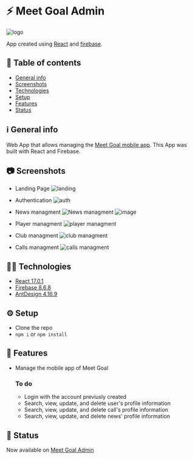 # :zap: Meet Goal Admin

![logo](https://user-images.githubusercontent.com/56648593/127076823-cba7b816-e329-4a32-a917-c20635c5838e.png)

App created using [React](https://reactjs.org/) and [firebase](https://firebase.google.com/docs).

## :page_facing_up: Table of contents

- [General info](#ℹ%EF%B8%8F-general-info)
- [Screenshots](#-screenshots)
- [Technologies](#-technologies)
- [Setup](#%EF%B8%8F-setup)
- [Features](#-features)
- [Status](#-status)

## ℹ️ General info

Web App that allows managing the [Meet Goal mobile app](https://github.com/Jmiguel14/meet-goal-project). This App was built with React and Firebase.

## 📷 Screenshots

- Landing Page
![landing](https://user-images.githubusercontent.com/56648593/131258817-93ae0877-8e8f-41db-a187-f23d82179c05.png)

- Authentication
![auth](https://user-images.githubusercontent.com/56648593/131258882-1daebd09-b862-48a9-ab71-1b4777be8497.png)

- News managment
![News managment](https://user-images.githubusercontent.com/56648593/131258771-0d0b1dd3-9c57-4902-b5aa-d5acdceb11d8.png)
![image](https://user-images.githubusercontent.com/56648593/131257874-d439badc-c62f-4d69-a56b-1d2f76f9b504.png)

- Player managment
![player managment](https://user-images.githubusercontent.com/56648593/131259122-22680dba-9071-4e7a-a0a4-dec03776a0bd.png)

- Club managment
![club managment](https://user-images.githubusercontent.com/56648593/131259251-af6f6ab3-efc5-48e7-83ee-eb77c0e078e6.png)

- Calls managment
![calls managment](https://user-images.githubusercontent.com/56648593/131259389-59d35bdf-6942-4dbc-88ea-a2756defefed.png)

## 👨‍💻 Technologies

- [React 17.0.1](https://reactjs.org/)
- [Firebase 8.6.8](https://firebase.google.com/docs)
- [AntDesign 4.16.9](https://ant.design/docs/react/getting-started)

## ⚙️ Setup

- Clone the repo
- `npm i` or `npm install`

## 🤖 Features

- Manage the mobile app of Meet Goal

  ### To do

  - Login with the account previusly created
  - Search, view, update, and delete user's profile information
  - Search, view, update, and delete call's profile information
  - Search, view, update, and delete news' profile information

## 📆 Status

Now available on [Meet Goal Admin](https://meet-goal-development.web.app/inicio)
